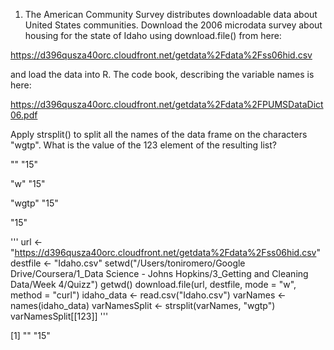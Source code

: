 1. The American Community Survey distributes downloadable data about United States communities. Download the 2006 microdata survey about housing for the state of Idaho using download.file() from here:

https://d396qusza40orc.cloudfront.net/getdata%2Fdata%2Fss06hid.csv

and load the data into R. The code book, describing the variable names is here:

https://d396qusza40orc.cloudfront.net/getdata%2Fdata%2FPUMSDataDict06.pdf

Apply strsplit() to split all the names of the data frame on the characters "wgtp". What is the value of the 123 element of the resulting list?

"" "15"

"w" "15"

"wgtp" "15"

"15"

'''
url <- "https://d396qusza40orc.cloudfront.net/getdata%2Fdata%2Fss06hid.csv"
destfile <- "Idaho.csv"
setwd("/Users/toniromero/Google Drive/Coursera/1_Data Science - Johns Hopkins/3_Getting and Cleaning Data/Week 4/Quizz")
getwd()
download.file(url, destfile, mode = "w", method = "curl")
idaho_data <- read.csv("Idaho.csv")
varNames <- names(idaho_data)
varNamesSplit <- strsplit(varNames, "wgtp")
varNamesSplit[[123]]
'''

[1] ""   "15"
